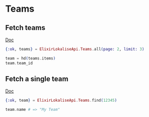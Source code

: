 # Teams

## Fetch teams

[Doc](https://developers.lokalise.com/reference/list-all-teams)

```elixir
{:ok, teams} = ElixirLokaliseApi.Teams.all(page: 2, limit: 3)

team = hd(teams.items)
team.team_id
```

## Fetch a single team

[Doc](https://developers.lokalise.com/reference/get-team-details)

```elixir
{:ok, team} = ElixirLokaliseApi.Teams.find(12345)

team.name # => "My Team"
```